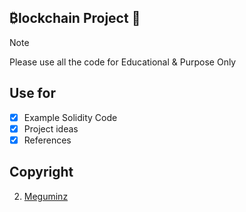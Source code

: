 ## ₿lockchain Project :memo:

> [!NOTE]
> Please use all the code for Educational & Purpose Only

## Use for
- [x] Example Solidity Code
- [x] Project ideas
- [x] References

## Copyright
2. [Meguminz](https://www.instagram.com/paiscapital/)
